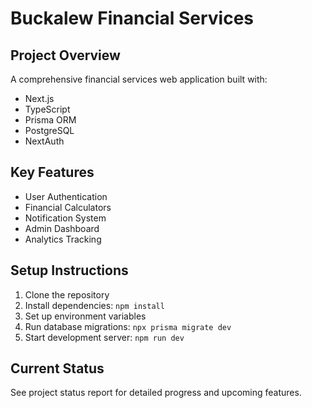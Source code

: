 # Buckalew Financial Services

## Project Overview
A comprehensive financial services web application built with:
- Next.js
- TypeScript
- Prisma ORM
- PostgreSQL
- NextAuth

## Key Features
- User Authentication
- Financial Calculators
- Notification System
- Admin Dashboard
- Analytics Tracking

## Setup Instructions
1. Clone the repository
2. Install dependencies: `npm install`
3. Set up environment variables
4. Run database migrations: `npx prisma migrate dev`
5. Start development server: `npm run dev`

## Current Status
See project status report for detailed progress and upcoming features.